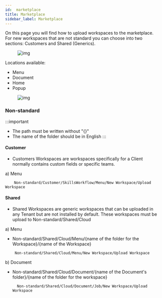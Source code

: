 ```yaml
---
id:  marketplace
title: Marketplace
sidebar_label: Marketplace
---
```


On this page you will find how to upload workspaces to the marketplace.
For new workspaces that are not standard you can choose into two sections: Customers and Shared (Generics).

<figure>

![img](/img/marketplace/path-to-upload-new-workspace.png)
</figure>

Locations available:

- Menu
- Document
- Home
- Popup

<figure>

![img](/img/marketplace/folders-structure-VsCode.png)
</figure>

### Non-standard

:::important
- The path must be written without "{}"
- The name of the folder should be in English
:::

#### Customer


- Customers Workspaces are workspaces specifically for a Client normally contains custom fields or specific teams.

a) Menu

        Non-standard/Customer/SkillsWorkflow/Menu/New Workspace/Upload Workspace  

#### Shared

- Shared Workspaces are generic workspaces that can be uploaded in any Tenant but are not installed by default.
   These workspaces must be upload to Non-standard/Shared/Cloud


a) Menu

 - Non-standard/Shared/Cloud/Menu/{name of the folder for the Workspace}/{name of the Workspace}

        Non-standard/Shared/Cloud/Menu/New Workspace/Upload Workspace 

b) Document

- Non-standard/Shared/Cloud/Document/{name of the Document's folder}/{name of the folder for the workspace}

        Non-standard/Shared/Cloud/Document/Job/New Workspace/Upload Workspace











   

    




